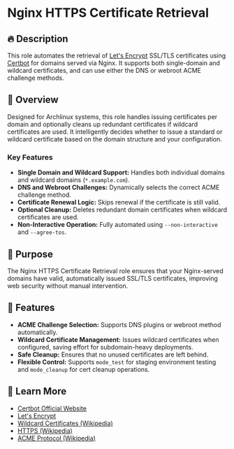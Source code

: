 # Nginx HTTPS Certificate Retrieval

## 🔥 Description

This role automates the retrieval of [Let's Encrypt](https://letsencrypt.org/) SSL/TLS certificates using [Certbot](https://certbot.eff.org/) for domains served via Nginx. It supports both single-domain and wildcard certificates, and can use either the DNS or webroot ACME challenge methods.

## 📖 Overview

Designed for Archlinux systems, this role handles issuing certificates per domain and optionally cleans up redundant certificates if wildcard certificates are used. It intelligently decides whether to issue a standard or wildcard certificate based on the domain structure and your configuration.

### Key Features
- **Single Domain and Wildcard Support:** Handles both individual domains and wildcard domains (`*.example.com`).
- **DNS and Webroot Challenges:** Dynamically selects the correct ACME challenge method.
- **Certificate Renewal Logic:** Skips renewal if the certificate is still valid.
- **Optional Cleanup:** Deletes redundant domain certificates when wildcard certificates are used.
- **Non-Interactive Operation:** Fully automated using `--non-interactive` and `--agree-tos`.

## 🎯 Purpose

The Nginx HTTPS Certificate Retrieval role ensures that your Nginx-served domains have valid, automatically issued SSL/TLS certificates, improving web security without manual intervention.

## 🚀 Features

- **ACME Challenge Selection:** Supports DNS plugins or webroot method automatically.
- **Wildcard Certificate Management:** Issues wildcard certificates when configured, saving effort for subdomain-heavy deployments.
- **Safe Cleanup:** Ensures that no unused certificates are left behind.
- **Flexible Control:** Supports `mode_test` for staging environment testing and `mode_cleanup` for cert cleanup operations.

## 🔗 Learn More

- [Certbot Official Website](https://certbot.eff.org/)
- [Let's Encrypt](https://letsencrypt.org/)
- [Wildcard Certificates (Wikipedia)](https://en.wikipedia.org/wiki/Wildcard_certificate)
- [HTTPS (Wikipedia)](https://en.wikipedia.org/wiki/HTTPS)
- [ACME Protocol (Wikipedia)](https://en.wikipedia.org/wiki/Automated_Certificate_Management_Environment)
